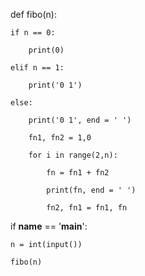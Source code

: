 def fibo(n):

    if n == 0:

        print(0)

    elif n == 1:

        print('0 1')

    else:

        print('0 1', end = ' ')

        fn1, fn2 = 1,0

        for i in range(2,n):

            fn = fn1 + fn2

            print(fn, end = ' ')

            fn2, fn1 = fn1, fn

if __name__ == '__main__':

    n = int(input())
    
    fibo(n)